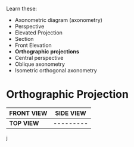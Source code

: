 Learn these:
- Axonometric diagram (axonometry)
- Perspective
- Elevated Projection
- Section
- Front Elevation
- **Orthographic projections**
- Central perspective
- Oblique axonometry
- Isometric orthogonal axonometry

# Orthographic Projection
| **FRONT VIEW** | **SIDE VIEW** |
| -------------- | ------------- |
| **TOP VIEW**   | ---------     |


j